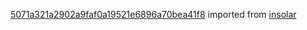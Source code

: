 [5071a321a2902a9faf0a19521e6896a70bea41f8](https://github.com/insolar/insolar/commit/5071a321a2902a9faf0a19521e6896a70bea41f8) imported from [insolar](https://github.com/insolar/insolar)
